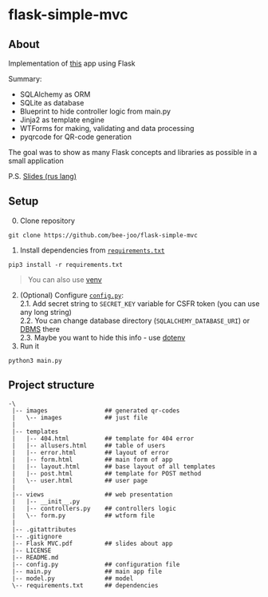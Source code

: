 # flask-simple-mvc

## About

Implementation of [this](https://github.com/bee-joo/mvc-vanilla-python) app using Flask  
  
Summary:
* SQLAlchemy as ORM
* SQLite as database
* Blueprint to hide controller logic from main.py
* Jinja2 as template engine
* WTForms for making, validating and data processing
* pyqrcode for QR-code generation

The goal was to show as many Flask concepts and libraries as possible in a small application
  
P.S. [Slides (rus lang)](https://github.com/bee-joo/flask-simple-mvc/blob/main/Flask%20MVC.pdf)

## Setup
0. Clone repository
```
git clone https://github.com/bee-joo/flask-simple-mvc
```
1. Install dependencies from [`requirements.txt`](./requirments.txt)
```
pip3 install -r requirements.txt
```
>You can also use [venv](https://docs.python.org/3/library/venv.html)  
2. (Optional) Configure [`config.py`](./config.py):  
2.1. Add secret string to `SECRET_KEY` variable for CSFR token (you can use any long string)  
2.2. You can change database directory (`SQLALCHEMY_DATABASE_URI`) or [DBMS](https://flask-sqlalchemy.palletsprojects.com/en/2.x/config/) there  
2.3. Maybe you want to hide this info - use [dotenv](https://pypi.org/project/python-dotenv/)
3. Run it
```
python3 main.py
```

## Project structure
```
-\
 |-- images                ## generated qr-codes
 |   \-- images            ## just file
 |
 |-- templates
 |   |-- 404.html          ## template for 404 error
 |   |-- allusers.html     ## table of users
 |   |-- error.html        ## layout of error
 |   |-- form.html         ## main form of app
 |   |-- layout.html       ## base layout of all templates
 |   |-- post.html         ## template for POST method
 |   \-- user.html         ## user page
 |
 |-- views                 ## web presentation
 |   |-- __init__.py
 |   |-- controllers.py    ## controllers logic
 |   \-- form.py           ## wtform file
 |
 |-- .gitattributes
 |-- .gitignore 
 |-- Flask MVC.pdf         ## slides about app
 |-- LICENSE
 |-- README.md
 |-- config.py             ## configuration file
 |-- main.py               ## main app file
 |-- model.py              ## model
 \-- requirements.txt      ## dependencies
```
